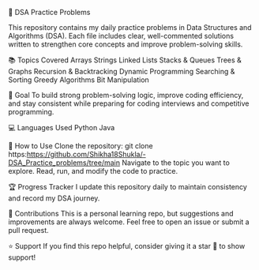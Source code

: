 🧩 DSA Practice Problems

This repository contains my daily practice problems in Data Structures and Algorithms (DSA). Each file includes clear, well-commented solutions written to strengthen core concepts and improve problem-solving skills.

📚 Topics Covered
Arrays
Strings
Linked Lists
Stacks & Queues
Trees & Graphs
Recursion & Backtracking
Dynamic Programming
Searching & Sorting
Greedy Algorithms
Bit Manipulation

🧠 Goal
To build strong problem-solving logic, improve coding efficiency, and stay consistent while preparing for coding interviews and competitive programming.

💻 Languages Used
Python
Java

🚀 How to Use
Clone the repository:
git clone https:https://github.com/Shikha18Shukla/-DSA_Practice_problems/tree/main
Navigate to the topic you want to explore.
Read, run, and modify the code to practice.

🏆 Progress Tracker
I update this repository daily to maintain consistency and record my DSA journey.

🤝 Contributions
This is a personal learning repo, but suggestions and improvements are always welcome. Feel free to open an issue or submit a pull request.

⭐ Support
If you find this repo helpful, consider giving it a star 🌟 to show support!
